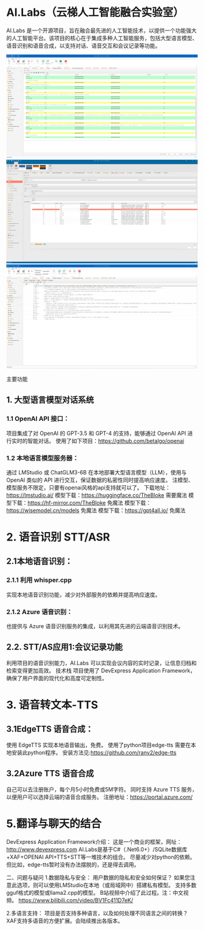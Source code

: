 # AI.Labs（云梯人工智能融合实验室）

AI.Labs 是一个开源项目，旨在融合最先进的人工智能技术，以提供一个功能强大的人工智能平台。该项目的核心在于集成多种人工智能服务，包括大型语言模型、语音识别和语音合成，以支持对话、语音交互和会议记录等功能。

![聊天界面](https://github.com/tylike/AI.Labs/blob/master/AI.Labs.Win/Images/AI.Labs.Chat.png)
![聊天设置](https://github.com/tylike/AI.Labs/blob/master/AI.Labs.Win/Images/ChatSettings.png)
![有声书籍](https://github.com/tylike/AI.Labs/blob/master/AI.Labs.Win/Images/AudioBook.png)

主要功能
## 1. 大型语言模型对话系统
### 1.1 OpenAI API 接口： 
项目集成了对 OpenAI 的 GPT-3.5 和 GPT-4 的支持，能够通过 OpenAI API 进行实时的智能对话。
使用了如下项目：https://github.com/betalgo/openai
### 1.2 本地语言模型服务器： 
通过 LMStudio 或 ChatGLM3-6B 在本地部署大型语言模型（LLM），使用与 OpenAI 类似的 API 进行交互，保证数据的私密性同时提高响应速度。
注模型、模型服务不限定，只要有openai风格的api支持就可以了。
下载地址：https://lmstudio.ai/
模型下载：https://huggingface.co/TheBloke 需要魔法
模型下载：https://hf-mirror.com/TheBloke 免魔法
模型下载：https://wisemodel.cn/models 免魔法
模型下载：https://gpt4all.io/ 免魔法

# 2. 语音识别 STT/ASR
## 2.1本地语音识别： 
### 2.1.1 利用 whisper.cpp 
实现本地语音识别功能，减少对外部服务的依赖并提高响应速度。

### 2.1.2 Azure 语音识别： 
也提供与 Azure 语音识别服务的集成，以利用其先进的云端语音识别技术。

## 2.2. STT/AS应用1:会议记录功能
利用项目的语音识别能力，AI.Labs 可以实现会议内容的实时记录，让信息归档和检索变得更加高效。
技术栈
项目使用了 DevExpress Application Framework，确保了用户界面的现代化和高度可定制性。



# 3. 语音转文本-TTS
## 3.1EdgeTTS 语音合成： 
使用 EdgeTTS 实现本地语音输出，免费。
使用了python项目edge-tts
需要在本地安装此python程序。
安装方法见:https://github.com/rany2/edge-tts
## 3.2Azure TTS 语音合成
自己可以去注册账户，每个月5小时免费或5M字符。
同时支持 Azure TTS 服务，以便用户可以选择云端的语音合成服务。
注册地址：https://portal.azure.com/




# 5.翻译与聊天的结合

DevExpress Application Framework介绍：
这是一个商业的框架，网址：http://www.devexpress.com
AI.Labs是基于C#（.Net6.0+）/SQLite数据库+XAF+OPENAI API+TTS+STT等一堆技术的组合。
尽量减少对python的依赖。但比如，edge-tts暂时没有办法摆脱的，还是得去调用。


二、问题与疑问
1.数据隐私与安全： 用户数据的隐私和安全如何保证？
如果您注意此选项，则可以使用LMStudio在本地（或局域网中）搭建私有模型。
支持多数gguf格式的模型或llama2.cpp的模型。
B站视频中介绍了此过程。注：中文视频。
https://www.bilibili.com/video/BV1Fc411D7eK/

2.多语言支持： 项目是否支持多种语言，以及如何处理不同语言之间的转换？
XAF支持多语音的方便扩展。会陆续推出各版本。
